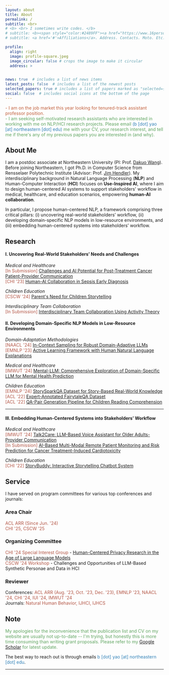 ```yaml
---
layout: about
title: About
permalink: /
subtitle: <br>
# <b> <br> I sometimes write codes. </b>
# subtitle: <b><span style="color:#2489FF"><a href="https://www.16personalities.com/intj-personality">INTJ</a></span> <br> I sometimes write codes. </b>
# subtitle: <a href='#'>Affiliations</a>. Address. Contacts. Moto. Etc.

profile:
  align: right
  image: profile-square.jpeg
  image_circular: false # crops the image to make it circular
  address: >
    

news: true  # includes a list of news items
latest_posts: false  # includes a list of the newest posts
selected_papers: true # includes a list of papers marked as "selected={true}"
social: false  # includes social icons at the bottom of the page
---
```



<!-- <span style="color:#c2613e">I am seeking self-motivated research assistants who are interested in working with me on Human-Centered NLP research projects -- I'm working on a Google Form for applicants </span> -->

<span style="color:#c2613e"> - I am on the job market this year looking for tenured-track assistant professor position. </span> \
<span style="color:#60a561"> - I am seeking self-motivated research assistants who are interested in working with me on NLP/HCI research projects. Please email <span style="color:#3282b8">(b [dot] yao [at] northeastern [dot] edu)</span> me with your CV, your research interest, and tell me if there's any of my previous papers you are interested in (and why). </span>
<!-- <span style="color:#60a561"> - Northeastern Human-Centered AI Lab is seeking self-motivated research assistants who are interested in working with us. Please reach out to Prof. [Dakuo Wang](https://www.dakuowang.com/) directly. </span> -->



## About Me

I am a postdoc associate at Northeastern University (PI: Prof. [Dakuo Wang](https://www.dakuowang.com/)).
Before joining Northeastern, I got Ph.D. in Computer Science from Rensselaer Polytechnic Institute (Advisor: Prof. [Jim Hendler](https://en.wikipedia.org/wiki/James_Hendler)). 
My interdisciplinary background in Natural Language Processing (**NLP**) and Human-Computer Interaction (**HCI**) focuses on **Use-Inspired AI**, where I aim to design human-centered AI systems to support stakeholders' workflow in medical, healthcare, and education scenarios, empowering **human-AI collaboration**. 
<!-- enables me to design use-inspired AI systems that responsibly support real-world stakeholders' collaboration, empowering **human-AI collaboration**.  -->
In particular, I propose human-centered NLP, a framework comprising three critical pillars: (i) uncovering real-world stakeholders’  workflow, (ii) developing domain-specific NLP models in low-resource environments, and (iii) embedding human-centered systems into stakeholders’ workflow. 


## Research

<!-- I believe it is critical to look into the fundamentals of **human-human collaboration**, as nearly all human work today are collaborative effort, and thus, we should design AI to better work together with humans.
To achieve this objective, a comprehensive understanding of stakeholders' current workflow, needs and challenges forms the foundation of **Human-AI collaboration**. 
From there, we need to design AI algorithms and systems -- particularly with NLP technologies -- that integrate seamlessly into stakeholders' workflow, namely **Human-Centered NLP systems**.  -->

<!-- 
My prior and current work span across medical, healthcare and children education scenarios. -->


#### I. Uncovering Real-World Stakeholders’ Needs and Challenges

<!-- The first line of my research is to identify needs and challenges in stakeholders’ workflow with qualitative research methods and involvement of stakeholders. -->


*Medical and Healthcare* \
<span style="color:#b45747">[In Submission]</span> [Challenges and AI Potential for Post-Treatment Cancer Patient-Provider Communication](https://arxiv.org/abs/2404.13409) \
<span style="color:#b45747">[CHI '23]</span> [Human-AI Collaboration in Sepsis Early Diagnosis](https://dl.acm.org/doi/full/10.1145/3613904.3642343)


*Children Education* \
<span style="color:#b45747">[CSCW '24]</span> [Parent's Need for Children Storytelling](https://arxiv.org/abs/2401.13804) 


*Interdisciplinary Team Collaboration* \
<span style="color:#b45747">[In Submission]</span> [Interdisciplinary Team Collaboration Using Activity Theory](https://arxiv.org/abs/2410.00174) 

#### II. Developing Domain-Specific NLP Models in Low-Resource Environments

*Domain-Adaptation Methodologies* \
<span style="color:#b45747">[NAACL '24]</span> [In-Context Sampling for Robust Domain-Adaptive LLMs](https://aclanthology.org/2024.findings-naacl.115/) \
<span style="color:#b45747">[EMNLP '23]</span> [Active Learning Framework with Human Natural Language Explanations](https://aclanthology.org/2023.findings-emnlp.778/) 
<!-- <span style="color:#b45747">[In Submission]</span> Active Switch For Domain-Adaptive Compact Models and LLMs to Overcome Data Drifts -->

*Medical and Healthcare* \
<span style="color:#b45747">[IMWUT '24]</span> [Mental-LLM: Comprehensive Exploration of Domain-Specific LLM for Mental Health Prediction](https://dl.acm.org/doi/abs/10.1145/3643540) 

*Children Education* \
<span style="color:#b45747">[EMNLP '24]</span> [StorySparkQA Dataset for Story-Based Real-World Knowledge](https://arxiv.org/abs/2311.09756) \
<span style="color:#b45747">[ACL '22]</span> [Expert-Annotated FairytaleQA Dataset](https://aclanthology.org/2022.acl-long.34/) \
<span style="color:#b45747">[ACL '22]</span> [QA-Pair Generation Pipeline for Children Reading Comprehension](https://aclanthology.org/2022.acl-long.54/) 


----

#### III. Embedding Human-Centered Systems into Stakeholders’ Workflow

*Medical and Healthcare* \
<span style="color:#b45747">[IMWUT '24]</span> [Talk2Care: LLM-Based Voice Assistant for Older Adults-Provider Communication](https://dl.acm.org/doi/10.1145/3659625) \
<span style="color:#b45747">[In Submission]</span> [AI-Based Multi-Modal Remote Patient Monitoring and Risk Prediction for Cancer Treatment-Induced Cardiotoxicity](https://arxiv.org/abs/2410.04592) 
<!-- <span style="color:#b45747">[In Submission]</span> LLM-Based Remote Patient Monitoring for Postoperative GI Cancer Care \ -->


*Children Education* \
<span style="color:#b45747">[CHI '22]</span> [StoryBuddy: Interactive Storytelling Chatbot System](https://dl.acm.org/doi/abs/10.1145/3491102.3517479) 
<!-- <span style="color:#b45747">[In Submission]</span> Personalized Story Reading and Interaction Powered by LLMs -->




## Service

I have served on program committees for various top conferences and journals: 

### Area Chair 

<span style="color:#b45747">ACL ARR (Since Jun. '24)</span> \
<span style="color:#b45747">CHI '25, CSCW '25</span>

### Organizing Committee 
<span style="color:#b45747">CHI '24 Special Interest Group</span> - [Human-Centered Privacy Research in the Age of Large Language Models](https://dl.acm.org/doi/10.1145/3613905.3643983) \
<span style="color:#b45747">CSCW '24 Workshop</span> - Challenges and Opportunities of LLM-Based Synthetic Personae and Data in HCI

### Reviewer 
Conferences: <span style="color:#b45747">ACL ARR (Aug. '23, Oct. '23, Dec. '23), EMNLP '23, NAACL '24, CHI '24, IUI '24, IMWUT '24</span> \
Journals: <span style="color:#b45747">Natural Human Behavior, IJHCI, IJHCS</span>



## Note

<span style="color:#60a561">My apologies for the inconvenience that the publication list and CV on my website are usually not up-to-date -- I'm trying, but honestly this is more time consuming than writing grant proposals. Please refer to my [Google Scholar](https://scholar.google.com/citations?user=hJlsDfAAAAAJ) for latest update. </span>


The best way to reach out is through emails <span style="color:#3282b8">b [dot] yao [at] northeastern [dot] edu</span>. 
<!-- With that being said, my apologies for not being able to reply all the emails in a timely manner.  -->



<!-- It is my honor to assist and mentor students throughout their research journey. I am willing to dedicate a 30-min meeting every week to each research assistant who work with me -- you can find me through email and slack. -->

***



